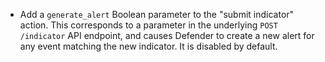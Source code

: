 * Add a `generate_alert` Boolean parameter to the "submit indicator" action. This corresponds to a parameter in the underlying `POST /indicator` API endpoint, and causes Defender to create a new alert for any event matching the new indicator. It is disabled by default.